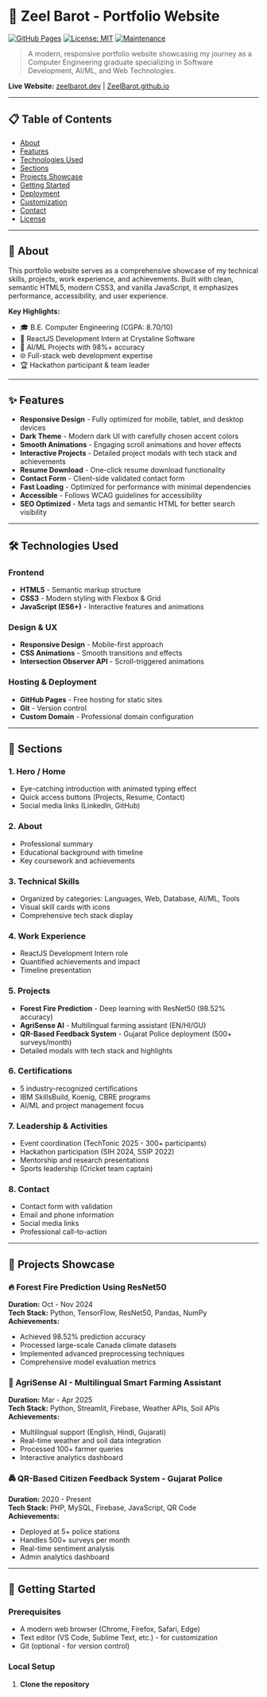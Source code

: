 # 🚀 Zeel Barot - Portfolio Website

[![GitHub Pages](https://img.shields.io/badge/Deployed%20on-GitHub%20Pages-blue?logo=github)](https://ZeelBarot.github.io)
[![License: MIT](https://img.shields.io/badge/License-MIT-yellow.svg)](https://opensource.org/licenses/MIT)
[![Maintenance](https://img.shields.io/badge/Maintained%3F-yes-green.svg)](https://github.com/ZeelBarot/ZeelBarot.github.io/graphs/commit-activity)

> A modern, responsive portfolio website showcasing my journey as a Computer Engineering graduate specializing in Software Development, AI/ML, and Web Technologies.

**Live Website:** [zeelbarot.dev](https://zeelbarot.dev) | [ZeelBarot.github.io](https://ZeelBarot.github.io)

---

## 📋 Table of Contents

- [About](#about)
- [Features](#features)
- [Technologies Used](#technologies-used)
- [Sections](#sections)
- [Projects Showcase](#projects-showcase)
- [Getting Started](#getting-started)
- [Deployment](#deployment)
- [Customization](#customization)
- [Contact](#contact)
- [License](#license)

---

## 🎯 About

This portfolio website serves as a comprehensive showcase of my technical skills, projects, work experience, and achievements. Built with clean, semantic HTML5, modern CSS3, and vanilla JavaScript, it emphasizes performance, accessibility, and user experience.

**Key Highlights:**
- 🎓 B.E. Computer Engineering (CGPA: 8.70/10)
- 💼 ReactJS Development Intern at Crystaline Software
- 🤖 AI/ML Projects with 98%+ accuracy
- 🌐 Full-stack web development expertise
- 🏆 Hackathon participant & team leader

---

## ✨ Features

- **Responsive Design** - Fully optimized for mobile, tablet, and desktop devices
- **Dark Theme** - Modern dark UI with carefully chosen accent colors
- **Smooth Animations** - Engaging scroll animations and hover effects
- **Interactive Projects** - Detailed project modals with tech stack and achievements
- **Resume Download** - One-click resume download functionality
- **Contact Form** - Client-side validated contact form
- **Fast Loading** - Optimized for performance with minimal dependencies
- **Accessible** - Follows WCAG guidelines for accessibility
- **SEO Optimized** - Meta tags and semantic HTML for better search visibility

---

## 🛠️ Technologies Used

### Frontend
- **HTML5** - Semantic markup structure
- **CSS3** - Modern styling with Flexbox & Grid
- **JavaScript (ES6+)** - Interactive features and animations

### Design & UX
- **Responsive Design** - Mobile-first approach
- **CSS Animations** - Smooth transitions and effects
- **Intersection Observer API** - Scroll-triggered animations

### Hosting & Deployment
- **GitHub Pages** - Free hosting for static sites
- **Git** - Version control
- **Custom Domain** - Professional domain configuration

---

## 📑 Sections

### 1. **Hero / Home**
- Eye-catching introduction with animated typing effect
- Quick access buttons (Projects, Resume, Contact)
- Social media links (LinkedIn, GitHub)

### 2. **About**
- Professional summary
- Educational background with timeline
- Key coursework and achievements

### 3. **Technical Skills**
- Organized by categories: Languages, Web, Database, AI/ML, Tools
- Visual skill cards with icons
- Comprehensive tech stack display

### 4. **Work Experience**
- ReactJS Development Intern role
- Quantified achievements and impact
- Timeline presentation

### 5. **Projects**
- **Forest Fire Prediction** - Deep learning with ResNet50 (98.52% accuracy)
- **AgriSense AI** - Multilingual farming assistant (EN/HI/GU)
- **QR-Based Feedback System** - Gujarat Police deployment (500+ surveys/month)
- Detailed modals with tech stack and highlights

### 6. **Certifications**
- 5 industry-recognized certifications
- IBM SkillsBuild, Koenig, CBRE programs
- AI/ML and project management focus

### 7. **Leadership & Activities**
- Event coordination (TechTonic 2025 - 300+ participants)
- Hackathon participation (SIH 2024, SSIP 2022)
- Mentorship and research presentations
- Sports leadership (Cricket team captain)

### 8. **Contact**
- Contact form with validation
- Email and phone information
- Social media links
- Professional call-to-action

---

## 🎨 Projects Showcase

### 🔥 Forest Fire Prediction Using ResNet50
**Duration:** Oct - Nov 2024  
**Tech Stack:** Python, TensorFlow, ResNet50, Pandas, NumPy  
**Achievements:**
- Achieved 98.52% prediction accuracy
- Processed large-scale Canada climate datasets
- Implemented advanced preprocessing techniques
- Comprehensive model evaluation metrics

### 🌾 AgriSense AI - Multilingual Smart Farming Assistant
**Duration:** Mar - Apr 2025  
**Tech Stack:** Python, Streamlit, Firebase, Weather APIs, Soil APIs  
**Achievements:**
- Multilingual support (English, Hindi, Gujarati)
- Real-time weather and soil data integration
- Processed 100+ farmer queries
- Interactive analytics dashboard

### 🚔 QR-Based Citizen Feedback System - Gujarat Police
**Duration:** 2020 - Present  
**Tech Stack:** PHP, MySQL, Firebase, JavaScript, QR Code  
**Achievements:**
- Deployed at 5+ police stations
- Handles 500+ surveys per month
- Real-time sentiment analysis
- Admin analytics dashboard

---

## 🚀 Getting Started

### Prerequisites
- A modern web browser (Chrome, Firefox, Safari, Edge)
- Text editor (VS Code, Sublime Text, etc.) - for customization
- Git (optional - for version control)

### Local Setup

1. **Clone the repository**
